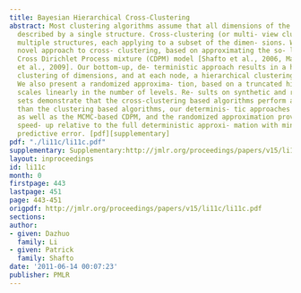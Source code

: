 ```yaml
---
title: Bayesian Hierarchical Cross-Clustering
abstract: Most clustering algorithms assume that all dimensions of the data can be
  described by a single structure. Cross-clustering (or multi- view clustering) allows
  multiple structures, each applying to a subset of the dimen- sions. We present a
  novel approach to cross- clustering, based on approximating the so- lution to a
  Cross Dirichlet Process mixture (CDPM) model [Shafto et al., 2006, Mans- inghka
  et al., 2009]. Our bottom-up, de- terministic approach results in a hierarchi- cal
  clustering of dimensions, and at each node, a hierarchical clustering of data points.
  We also present a randomized approxima- tion, based on a truncated hierarchy, that
  scales linearly in the number of levels. Re- sults on synthetic and real-world data
  sets demonstrate that the cross-clustering based algorithms perform as well or better
  than the clustering based algorithms, our determinis- tic approaches models perform
  as well as the MCMC-based CDPM, and the randomized approximation provides a remarkable
  speed- up relative to the full deterministic approxi- mation with minimal cost in
  predictive error. [pdf][supplementary]
pdf: "./li11c/li11c.pdf"
supplementary: Supplementary:http://jmlr.org/proceedings/papers/v15/li11c/li11cSupple.pdf
layout: inproceedings
id: li11c
month: 0
firstpage: 443
lastpage: 451
page: 443-451
origpdf: http://jmlr.org/proceedings/papers/v15/li11c/li11c.pdf
sections: 
author:
- given: Dazhuo
  family: Li
- given: Patrick
  family: Shafto
date: '2011-06-14 00:07:23'
publisher: PMLR
---
```

